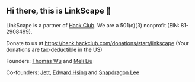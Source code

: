 ## Hi there, this is LinkScape 👋

LinkScape is a partner of [Hack Club](https://hackclub.com). We are a 501(c)(3) nonprofit (EIN: 81-2908499).

Donate to us at https://bank.hackclub.com/donations/start/linkscape (Your donations are tax-deductible in the US)

Founders: [Thomas Wu](https://github.com/thomaswcy) and [Meli Liu](https://github.com/MeliLXT)

Co-founders: [Jett](https://github.com/JettChenT), [Edward Hsing](https://github.com/xingyujie) and [Snapdragon Lee](https://github.com/SnapdragonLee)
